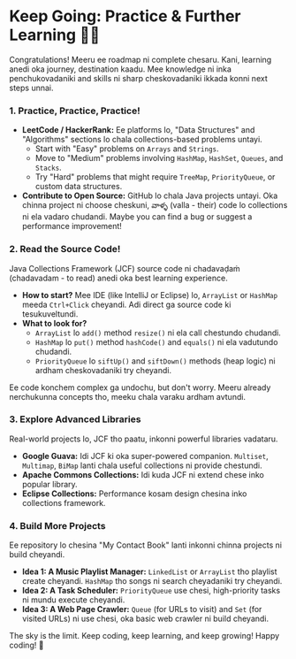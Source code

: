 # Keep Going: Practice & Further Learning 🏃‍♂️

Congratulations! Meeru ee roadmap ni complete chesaru. Kani, learning anedi oka journey, destination kaadu. Mee knowledge ni inka penchukovadaniki and skills ni sharp cheskovadaniki ikkada konni next steps unnai.

### 1. Practice, Practice, Practice!

*   **LeetCode / HackerRank:** Ee platforms lo, "Data Structures" and "Algorithms" sections lo chala collections-based problems untayi.
    *   Start with "Easy" problems on `Arrays` and `Strings`.
    *   Move to "Medium" problems involving `HashMap`, `HashSet`, `Queues`, and `Stacks`.
    *   Try "Hard" problems that might require `TreeMap`, `PriorityQueue`, or custom data structures.
*   **Contribute to Open Source:** GitHub lo chala Java projects untayi. Oka chinna project ni choose cheskuni, వాళ్ళ (valla - their) code lo collections ni ela vadaro chudandi. Maybe you can find a bug or suggest a performance improvement!

### 2. Read the Source Code!

Java Collections Framework (JCF) source code ni chadavaḍaṁ (chadavadam - to read) anedi oka best learning experience.
*   **How to start?** Mee IDE (like IntelliJ or Eclipse) lo, `ArrayList` or `HashMap` meeda `Ctrl+Click` cheyandi. Adi direct ga source code ki tesukuveltundi.
*   **What to look for?**
    *   `ArrayList` lo `add()` method `resize()` ni ela call chestundo chudandi.
    *   `HashMap` lo `put()` method `hashCode()` and `equals()` ni ela vadutundo chudandi.
    *   `PriorityQueue` lo `siftUp()` and `siftDown()` methods (heap logic) ni ardham cheskovadaniki try cheyandi.

Ee code konchem complex ga undochu, but don't worry. Meeru already nerchukunna concepts tho, meeku chala varaku ardham avtundi.

### 3. Explore Advanced Libraries

Real-world projects lo, JCF tho paatu, inkonni powerful libraries vadataru.
*   **Google Guava:** Idi JCF ki oka super-powered companion. `Multiset`, `Multimap`, `BiMap` lanti chala useful collections ni provide chestundi.
*   **Apache Commons Collections:** Idi kuda JCF ni extend chese inko popular library.
*   **Eclipse Collections:** Performance kosam design chesina inko collections framework.

### 4. Build More Projects

Ee repository lo chesina "My Contact Book" lanti inkonni chinna projects ni build cheyandi.
*   **Idea 1: A Music Playlist Manager:** `LinkedList` or `ArrayList` tho playlist create cheyandi. `HashMap` tho songs ni search cheyadaniki try cheyandi.
*   **Idea 2: A Task Scheduler:** `PriorityQueue` use chesi, high-priority tasks ni mundu execute cheyandi.
*   **Idea 3: A Web Page Crawler:** `Queue` (for URLs to visit) and `Set` (for visited URLs) ni use chesi, oka basic web crawler ni build cheyandi.

The sky is the limit. Keep coding, keep learning, and keep growing! Happy coding! 🚀
